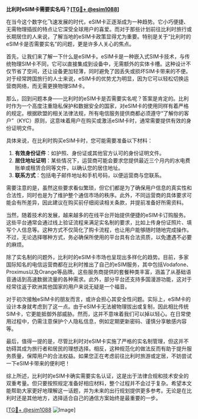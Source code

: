 **比利时eSIM卡需要实名吗？[[TG💪+ @esim1088](https://t.me/s/esim1088)]**

在当今这个数字化飞速发展的时代，eSIM卡正逐渐成为一种趋势。它小巧便捷、无需物理插拔的特点让它深受全球用户的喜爱。而对于那些计划前往比利时旅行或长期居住的人来说，了解当地的eSIM卡政策显得尤为重要。特别是关于“比利时的eSIM卡是否需要实名”的问题，更是许多人关心的焦点。

首先，让我们来了解一下什么是eSIM卡。eSIM卡是一种嵌入式SIM卡技术，与传统物理SIM卡不同，它可以直接集成到设备中，无需额外的实体卡槽。这种设计不仅节省了空间，还让设备更加轻薄，同时避免了因丢失或损坏SIM卡带来的不便。对于经常跨国旅行的人士来说，eSIM卡的优势尤为明显，因为它可以轻松切换运营商网络，而无需更换物理SIM卡。

那么，回到问题本身——比利时的eSIM卡是否需要实名呢？答案是肯定的。比利时作为一个高度注重隐私保护和数据安全的国家，对eSIM卡的使用同样有着严格的规定。根据欧盟的相关法律法规，所有电信服务提供商都必须遵守“了解你的客户”（KYC）原则，这意味着用户在购买或激活eSIM卡时，通常需要提供有效的身份证明文件。

具体来说，在比利时购买eSIM卡时，您可能需要准备以下材料：

1. **有效身份证件**：如护照、身份证或其他官方认可的身份证明文件。
2. **居住地址证明**：某些情况下，运营商可能会要求您提供最近三个月内的水电费账单或租赁合同等文件，以确认您的居住地址。
3. **联系方式**：包括电子邮件地址和手机号码，以便运营商与您联系。

需要注意的是，虽然这些要求看似繁琐，但它们都是为了确保用户信息的真实性和合法性，同时也是为了维护整个通信市场的秩序。此外，不同运营商的具体要求可能会有所差异，因此建议在购买前仔细阅读相关条款，并提前准备好所需资料。

当然，随着技术的发展，越来越多的在线平台开始提供便捷的eSIM卡订购服务。这些平台通常会通过线上验证流程来满足实名制的要求，比如上传身份证照片、填写个人信息等。这种方式不仅简化了购卡流程，也让用户能够随时随地完成操作。不过，无论选择哪种方式，务必确保所使用的平台具有合法资质，以免遭遇不必要的麻烦。

除了实名制的问题外，比利时的eSIM卡市场也呈现出多样化的趋势。目前，多家国际知名的电信运营商都在比利时推出了自己的eSIM服务，其中包括Vodafone、Proximus以及Orange等品牌。这些服务商提供的套餐种类丰富，涵盖了从基础语音通话到高速数据流量的各种需求。此外，部分平台还支持多国漫游功能，这对于经常往返于欧洲其他国家的用户来说无疑是一个福音。

对于初次接触eSIM卡的朋友而言，或许会担心其安全性问题。实际上，eSIM卡的设计本身就考虑到了这一点。由于eSIM卡无法被物理拔出或复制，因此相比传统SIM卡，它更能抵御外部威胁。然而，这并不意味着我们可以掉以轻心。在日常使用过程中，仍需注意保护个人隐私信息，例如定期更新密码、谨慎分享敏感内容等。

最后，值得一提的是，尽管比利时对eSIM卡实施了严格的实名制管理，但这并不妨碍其成为旅行者和居民的理想选择。相反，这种规范化的做法反而有助于提升服务质量，保障用户的合法权益。如果您正在考虑前往比利时旅游或定居，不妨尝试一下eSIM卡带来的便利吧！

综上所述，比利时的eSIM卡确实需要实名认证，这是出于法律合规和技术安全的双重考量。但只要按照规定准备好相应材料，整个过程并不会过于复杂。希望本文能帮助大家更好地理解这一话题，并为未来的出行规划提供更多参考。无论是在比利时还是其他地方，选择适合自己的通信方案始终是最重要的一步。

[[TG💪+ @esim1088](https://t.me/s/esim1088) ![Image](https://i.postimg.cc/4NQfJmqS/Snipaste-2025-05-13-00-14-12.png)]